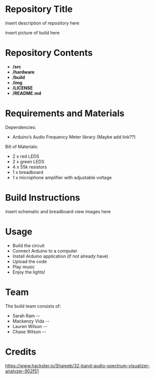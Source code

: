 # Repository Title

insert description of repository here

insert picture of build here

# Repository Contents

* **/src**
* **/hardware**
* **/build**
* **/img**
* **/LICENSE**
* **/README.md** 

# Requirements and Materials

Dependencies:
* Arduino’s Audio Frequency Meter library (Maybe add link??)

Bill of Materials:
* 2 x red LEDS
* 2 x green LEDS
* 4 x 55k resistors
* 1 x breadboard
* 1 x microphone amplifier with adjustable voltage

# Build Instructions

insert schematic and breadboard view images here

# Usage 

* Build the circuit
* Connect Arduino to a computer
* Install Arduino application (if not already have)
* Upload the code
* Play music 
* Enjoy the lights!

# Team

The build team consists of:
* Sarah Ram -- 
* Mackenzy Vida --
* Lauren Wilson --
* Chase Wilson --

# Credits

https://www.hackster.io/Shajeeb/32-band-audio-spectrum-visualizer-analyzer-902f51 
